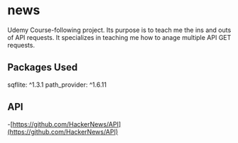 # news

Udemy Course-following project. Its purpose is to teach me the ins and outs of API requests. It specializes in teaching me how to anage multiple API GET requests.

## Packages Used
  sqflite: ^1.3.1
  path_provider: ^1.6.11


## API 
-[https://github.com/HackerNews/API](https://github.com/HackerNews/API)
